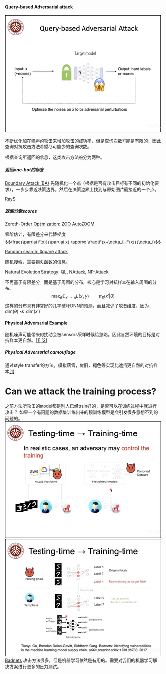 #### Query-based Adversarial attack
![Query-based attack](./image/queryattack1.png "query-based attack")

不断优化加在噪声的攻击来增加攻击的成功率，但是查询次数可能是有限的，因此查询对抗攻击方法希望尽可能少的查询次数。

根据查询所返回的信息，这类攻击方法被分为两种。

##### 返回one-hot的标签
[Boundary Attack (BA)](https://arxiv.org/abs/1712.04248v2)
先随机化一个点（根据是否有攻击目标有不同的初始化要求），一步步靠近决策边界，然后在决策边界上找到与原始图片最接近的一个点。

[RayS](https://arxiv.org/abs/2006.12792)

##### 返回分数scores
[Zeroth-Order Optimization: ZOO](https://arxiv.org/abs/1708.03999v2)
[AutoZOOM](https://arxiv.org/abs/1805.11770v5)

零阶估计，有限差分来代替梯度
$$\frac{\partial F(x)}{\partial x} \approx \frac{F(x+\delta_i)-F(x)}{\delta_i}$$

[Random search: Square attack](https://arxiv.org/abs/1912.00049v3)

随机搜索，需要损失函数的信息。

Natural Evolution Strategy: [QL](https://arxiv.org/abs/1804.08598v3), [NAttack](https://arxiv.org/abs/1905.00441v3), [NP-Attack](https://arxiv.org/abs/2009.11508v2)

不再基于有限差分，而是基于周围的分布。核心是学习对抗样本在输入周围的分布。
$$\max_\theta \mathbb{E}_{x' \backsim \pi} L(x', y) \qquad \pi_S(x'|\theta)$$
这样的分布具有非常好的几率破坏DNN的预测，而且减少了攻击维度，因为$\text{dim}(\theta) \ll \text{dim}(x')$

#### Physical Adversarial Example

随机噪声可能带来的扰动会被sensors采样时候给忽略。因此自然环境的目标是对抗样本更自然。[[1]](https://arxiv.org/abs/1712.09665),[[2]](https://openaccess.thecvf.com/content_cvpr_2018/papers/Eykholt_Robust_Physical-World_Attacks_CVPR_2018_paper.pdf)

##### Physical Adversarial camouflage
通过style transfer的方法，模拟落雪，做旧，褪色等实现比遮挡更自然的对抗样本[[1]](https://openaccess.thecvf.com/content_CVPR_2020/papers/Duan_Adversarial_Camouflage_Hiding_Physical-World_Attacks_With_Natural_Styles_CVPR_2020_paper.pdf)


# Can we attack the training process?
之前方法所攻击的model都是别人已经train好的，是否可以在训练过程中就进行攻击？
如果一个有问题的数据集训练出来的预训练模型是会引发很多意想不到的问题的。
![训练时攻击](./image/trainingtimeattack1.png)
![Badnets](./image/trainingtimeattack2.png)
[Badnets](https://arxiv.org/abs/1708.06733)
攻击方法很多，但是机器学习依然是有用的。需要对我们的机器学习解决方案进行更多的压力测试。